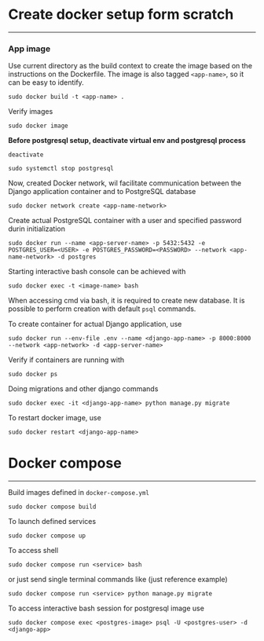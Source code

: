 # Create docker setup form scratch

---

### App image

Use current directory as the build context to create the image based on the instructions  on the Dockerfile.
The image is also tagged `<app-name>`, so it can be easy to identify.
```
sudo docker build -t <app-name> .
```
 
Verify images
```
sudo docker image
```

**Before postgresql setup, deactivate virtual env and postgresql process**

```
deactivate
```

```
sudo systemctl stop postgresql
```

Now, created Docker network, wil facilitate communication between the 
Django application container and to PostgreSQL database

```
sudo docker network create <app-name-network>
```


Create actual PostgreSQL container with a user and specified password durin initialization

```
sudo docker run --name <app-server-name> -p 5432:5432 -e POSTGRES_USER=<USER> -e POSTGRES_PASSWORD=<PASSWORD> --network <app-name-network> -d postgres
```

Starting interactive bash console can be achieved with
```
sudo docker exec -t <image-name> bash
```

When accessing cmd via bash, it is required to create new database. It is possible to perform creation with default `psql` commands.

To create container for actual Django application, use
```
sudo docker run --env-file .env --name <django-app-name> -p 8000:8000 --network <app-network> -d <app-server-name>
```

Verify if containers are running with
```
sudo docker ps
```

Doing migrations and other django commands
```
sudo docker exec -it <django-app-name> python manage.py migrate
```

To restart docker image, use
```
sudo docker restart <django-app-name>
```

# Docker compose

---

Build images defined in `docker-compose.yml`
```
sudo docker compose build
```

To launch defined services

```
sudo docker compose up
```

To access shell

```
sudo docker compose run <service> bash
```

or just send single terminal commands like (just reference example)

```
sudo docker compose run <service> python manage.py migrate
```

To access interactive bash session for postgresql image use 

```
sudo docker compose exec <postgres-image> psql -U <postgres-user> -d <django-app>
```
